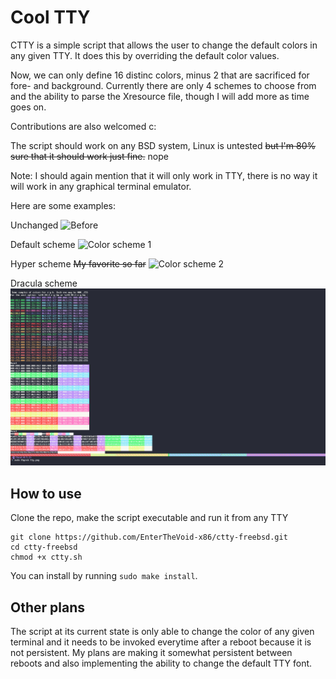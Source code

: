 # Cool TTY

CTTY is a simple script that allows the user to change the default colors in any given TTY.
It does this by overriding the default color values.

Now, we can only define 16 distinc colors, minus 2 that are sacrificed for fore- and background.
Currently there are only 4 schemes to choose from and the ability to parse the Xresource file, though I will add more as time goes on.

Contributions are also welcomed c:

The script should work on any BSD system, Linux is untested ~~but I'm 80% sure that it should work just fine.~~ nope

Note: I should again mention that it will only work in TTY, there is no way it will work in any graphical terminal emulator.


Here are some examples:

Unchanged
![Before](https://github.com/Stargirl-chan/ctty/blob/master/default.png)

Default scheme
![Color scheme 1](https://github.com/Stargirl-chan/ctty/blob/master/scheme_1.png)

Hyper scheme ~~My favorite so far~~
![Color scheme 2](https://github.com/Stargirl-chan/ctty/blob/master/scheme_2.png)

Dracula scheme
![Dracula Scheme](./dracula.png)

## How to use

Clone the repo, make the script executable and run it from any TTY
```
git clone https://github.com/EnterTheVoid-x86/ctty-freebsd.git
cd ctty-freebsd
chmod +x ctty.sh
```

You can install by running ``sudo make install``.

## Other plans

The script at its current state is only able to change the color of any given terminal and it needs to be invoked everytime after a reboot because it is not persistent.
My plans are making it somewhat persistent between reboots and also implementing the ability to change the default TTY font.
